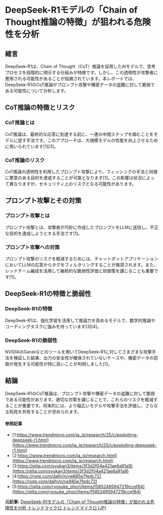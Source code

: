 # DeepSeek-R1モデルの「Chain of Thought推論の特徴」が狙われる危険性を分析

## 緒言

DeepSeek-R1は、Chain of Thought（CoT）推論を採用したAIモデルで、思考プロセスを段階的に明示する仕組みが特徴です。しかし、この透明性が攻撃者に悪用される可能性があることが指摘されています。本レポートでは、DeepSeek-R1のCoT推論がプロンプト攻撃や機密データの盗難に対して脆弱である可能性について分析します。

## CoT推論の特徴とリスク

### CoT推論とは

CoT推論は、最終的な応答に到達する前に、一連の中間ステップを踏むことをモデルに促す手法です。このアプローチは、大規模モデルの性能を向上させるために用いられています[1][3]。

### CoT推論のリスク

CoT推論の透明性を利用したプロンプト攻撃により、フィッシングの手法と同様に悪意のある目的を達成することが可能となります[1]。この影響は状況によって異なりますが、セキュリティ上のリスクとなる可能性があります。

## プロンプト攻撃とその対策

### プロンプト攻撃とは

プロンプト攻撃とは、攻撃者が巧妙に作成したプロンプトをLLMに送信し、不正な目的を達成しようとする手法です[1]。

### プロンプト攻撃への対策

プロンプト攻撃のリスクを軽減するためには、チャットボットアプリケーションにおいてLLMの応答からタグをフィルタリングすることが推奨されます。また、レッドチーム編成を活用して継続的な脆弱性評価と防御策を講じることも重要です[1]。

## DeepSeek-R1の特徴と脆弱性

### DeepSeek-R1の特徴

DeepSeek-R1は、強化学習を活用して推論力を高めるモデルで、数学的推論やコーディングタスクに強みを持っています[3][4]。

### DeepSeek-R1の脆弱性

NVIDIAのGarakなどのツールを用いてDeepSeek-R1に対してさまざまな攻撃手法を検証した結果、出力の安全性が確保されていないケースや、機密データの窃取が発生する可能性が特に高いことが判明しました[1]。

## 結論

DeepSeek-R1のCoT推論は、プロンプト攻撃や機密データの盗難に対して脆弱である可能性があります。適切な対策を講じることで、これらのリスクを軽減することが重要です。将来的には、より幅広いモデルや攻撃手法を評価し、さらなる知見を共有することが求められます。

#### 参照記事
- [1:https://www.trendmicro.com/ja_jp/research/25/c/exploiting-deepseek-r1.html](https://www.trendmicro.com/ja_jp/research/25/c/exploiting-deepseek-r1.html)
- [2:https://www.trendmicro.com/ja_jp/research.html](https://www.trendmicro.com/ja_jp/research.html)
- [3:https://qiita.com/syukan3/items/3f3d2f04a421ae6a91a9](https://qiita.com/syukan3/items/3f3d2f04a421ae6a91a9)
- [4:https://note.com/dalhi/n/ne885e7fedc72](https://note.com/dalhi/n/ne885e7fedc72)
- [5:https://qiita.com/ryosuke_ohori/items/f5852495947219ccef84](https://qiita.com/ryosuke_ohori/items/f5852495947219ccef84)


**元記事:** [DeepSeek-R1モデルの「Chain of Thought推論の特徴」が狙われる危険性を分析 トレンドマイクロ トレンドマイクロ (JP)](https://www.trendmicro.com/ja_jp/research/25/c/exploiting-deepseek-r1.html)